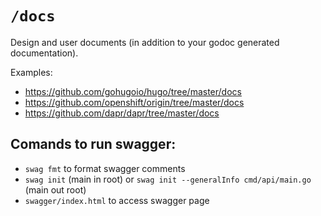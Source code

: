# `/docs`

Design and user documents (in addition to your godoc generated documentation).

Examples:

* https://github.com/gohugoio/hugo/tree/master/docs
* https://github.com/openshift/origin/tree/master/docs
* https://github.com/dapr/dapr/tree/master/docs

## Comands to run swagger: 

- `swag fmt` to format swagger comments
- `swag init` (main in root) or `swag init --generalInfo cmd/api/main.go` (main out root)
- `swagger/index.html` to access swagger page